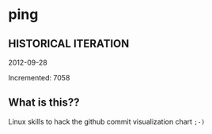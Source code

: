 # ping

## HISTORICAL ITERATION
2012-09-28

Incremented: 7058

## What is this?? 
Linux skills to hack the github commit visualization chart `;-)`
